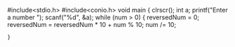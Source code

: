 #include<stdio.h>
#include<conio.h>
void main  {
  clrscr();
    int a;
    printf("Enter a number  ");
    scanf("%d", &a);
    while (num > 0) 
    {
      reversedNum = 0;
        reversedNum = reversedNum * 10 + num % 10;
        num /= 10;



      
    }
    
